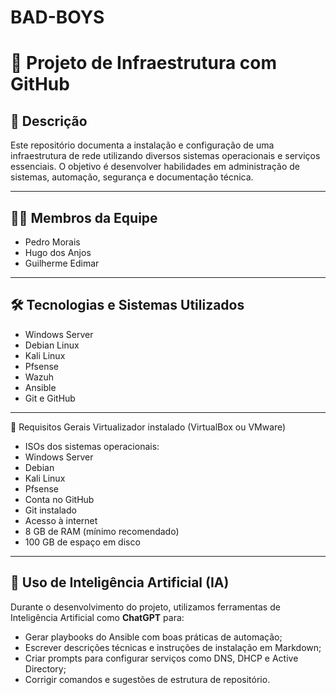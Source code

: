 # BAD-BOYS
# 🧱 Projeto de Infraestrutura com GitHub

## 📌 Descrição

Este repositório documenta a instalação e configuração de uma infraestrutura de rede utilizando diversos sistemas operacionais e serviços essenciais. O objetivo é desenvolver habilidades em administração de sistemas, automação, segurança e documentação técnica.

---

## 👨‍💻 Membros da Equipe

- Pedro Morais  
- Hugo dos Anjos  
- Guilherme Edimar  

---

## 🛠️ Tecnologias e Sistemas Utilizados

- Windows Server
- Debian Linux
- Kali Linux
- Pfsense
- Wazuh
- Ansible
- Git e GitHub

---

🔧 Requisitos Gerais
Virtualizador instalado (VirtualBox ou VMware)

- ISOs dos sistemas operacionais:
- Windows Server
- Debian
- Kali Linux
- Pfsense
- Conta no GitHub
- Git instalado
- Acesso à internet
- 8 GB de RAM (mínimo recomendado)
- 100 GB de espaço em disco


---

## 🤖 Uso de Inteligência Artificial (IA)

Durante o desenvolvimento do projeto, utilizamos ferramentas de Inteligência Artificial como **ChatGPT** para:

- Gerar playbooks do Ansible com boas práticas de automação;
- Escrever descrições técnicas e instruções de instalação em Markdown;
- Criar prompts para configurar serviços como DNS, DHCP e Active Directory;
- Corrigir comandos e sugestões de estrutura de repositório.
